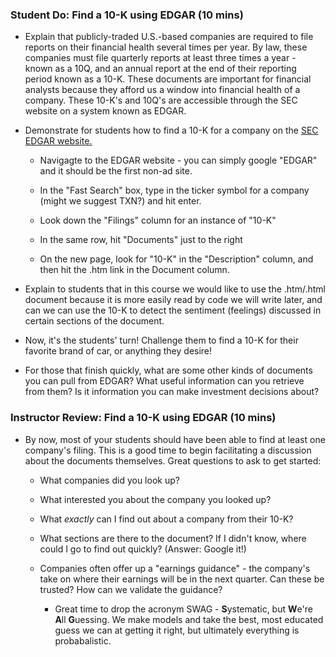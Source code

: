 ### Student Do: Find a 10-K using EDGAR (10 mins)

* Explain that publicly-traded U.S.-based companies are required to file reports on their financial health several times per year. By law, these companies must file quarterly reports at least three times a year - known as a 10Q, and an annual report at the end of their reporting period known as a 10-K. These documents are important for financial analysts because they afford us a window into financial health of a company. These 10-K's and 10Q's are accessible through the SEC website on a system known as EDGAR.

* Demonstrate for students how to find a 10-K for a company on the [SEC EDGAR website.](https://www.sec.gov/edgar/searchedgar/companysearch.html)

    * Navigagte to the EDGAR website - you can simply google "EDGAR" and it should be the first non-ad site.

    * In the "Fast Search" box, type in the ticker symbol for a company (might we suggest TXN?) and hit enter.

    * Look down the "Filings" column for an instance of "10-K"

    * In the same row, hit "Documents" just to the right

    * On the new page, look for "10-K" in the "Description" column, and then hit the .htm link in the Document column. 

* Explain to students that in this course we would like to use the .htm/.html document because it is more easily read by code we will write later, and can we can use the 10-K to detect the sentiment (feelings) discussed in certain sections of the document.

* Now, it's the students' turn! Challenge them to find a 10-K for their favorite brand of car, or anything they desire!

* For those that finish quickly, what are some other kinds of documents you can pull from EDGAR? What useful information can you retrieve from them? Is it information you can make investment decisions about?

### Instructor Review: Find a 10-K using EDGAR (10 mins)

* By now, most of your students should have been able to find at least one company's filing. This is a good time to begin facilitating a discussion about the documents themselves. Great questions to ask to get started: 

    * What companies did you look up?

    * What interested you about the company you looked up?

    * What _exactly_ can I find out about a company from their 10-K?

    * What sections are there to the document? If I didn't know, where could I go to find out quickly? (Answer: Google it!)

    * Companies often offer up a "earnings guidance" - the company's take on where their earnings will be in the next quarter. Can these be trusted? How can we validate the guidance?
        * Great time to drop the acronym SWAG - **S**ystematic, but **W**e're **A**ll **G**uessing. We make models and take the best, most educated guess we can at getting it right, but ultimately everything is probabalistic.

